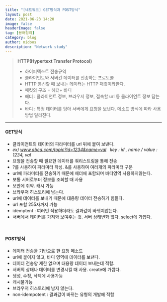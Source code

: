 ```yaml
---
title: "[네트워크] GET방식과 POST방식"
layout: post
date: 2021-06-23 14:20
image: false
headerImage: false
tag: [용어정리]
category: blog
author: nidoos
description: "Network study"
---
```




> **HTTP(Hypertext Transfer Protocol)**  
> - 하이퍼텍스트 전송규약  
> - 클라이언트와 서버간 데이터를 전송하는 프로토콜  
> - HTTP 통신할 때 보내는 데이터는 HTTP 패킷이라한다.  
> - 패킷의 구조 = 헤더+ 바디  
> - 헤더 : 클라이언트 정보, 브라우저 정보, 접속할 url 등 클라이언트 정보 담는다.  
> - 바디 : 특정 데이터를 담아 서버에게 요청을 보낸다. 메소드 방식에 따라 사용 방법 달라진다.

---


#### **GET방식**

-   클라이언트의 데이터의 파라미터를 url 뒤에 붙여 보낸다.
-   _ex) www.abcd.com/topic?id=1234&name=val   key : id , name / value : 1234, val_
-   요청을 전송할 때 필요한 데이터를 쿼리스트링을 통해 전송
-   ?를 사용하여 파라미터 작성. &를 사용하여 여러개의 파라미터 구분
-   url에 파라미터를 전송하기 때문에 헤더에 포함되며 바디영역 사용하지않는다.
-   보통 서버로부터 정보를 조회할 때 사용
-   보안에 취약. 캐시 가능
-   브라우저 히스토리에 남는다.
-   url에 데이터를 보내기 때문에 대용량 데이터 전송하기 힘들다.
-   url 포함 255자까지 가능
-   idemptent : 여러번 적용하더라도 결과값이 바뀌지않는다.
-   서버에서 데이터를 가져와 보여주는 것. 서버 상태변화 없다. select에 가깝다.

<br>

#### **POST방식**

-   데이터 전송을 기반으로 한 요청 메소드
-   url에 붙이지 않고, 바디 영역에 데이터를 보낸다.
-   데이터 전송양 제한 없으며 대용량 데이터 보내는데 적합.
-   서버의 상태나 데이터를 변경시킬 때 사용. create에 가깝다.
-   생성, 수정, 삭제에 사용가능
-   캐시불가능
-   브라우저 히스토리에 남지 않는다.
-   non-idempotent : 결과값이 바뀌는 유형의 개발에 적합
